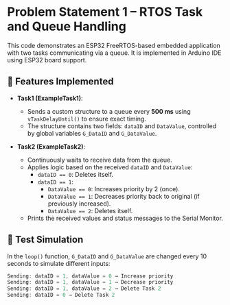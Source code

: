 # Problem Statement 1 – RTOS Task and Queue Handling

This code demonstrates an ESP32 FreeRTOS-based embedded application with two tasks communicating via a queue. It is implemented in Arduino IDE using ESP32 board support.

## 📌 Features Implemented

- **Task1 (ExampleTask1)**:
  - Sends a custom structure to a queue every **500 ms** using `vTaskDelayUntil()` to ensure exact timing.
  - The structure contains two fields: `dataID` and `DataValue`, controlled by global variables `G_DataID` and `G_DataValue`.

- **Task2 (ExampleTask2)**:
  - Continuously waits to receive data from the queue.
  - Applies logic based on the received `dataID` and `DataValue`:
    - `dataID == 0`: Deletes itself.
    - `dataID == 1`:
      - `DataValue == 0`: Increases priority by 2 (once).
      - `DataValue == 1`: Decreases priority back to original (if previously increased).
      - `DataValue == 2`: Deletes itself.
  - Prints the received values and status messages to the Serial Monitor.

## 🧪 Test Simulation

In the `loop()` function, `G_DataID` and `G_DataValue` are changed every 10 seconds to simulate different inputs:

```cpp
Sending: dataID = 1, dataValue = 0 → Increase priority
Sending: dataID = 1, dataValue = 1 → Decrease priority
Sending: dataID = 1, dataValue = 2 → Delete Task 2
Sending: dataID = 0 → Delete Task 2
